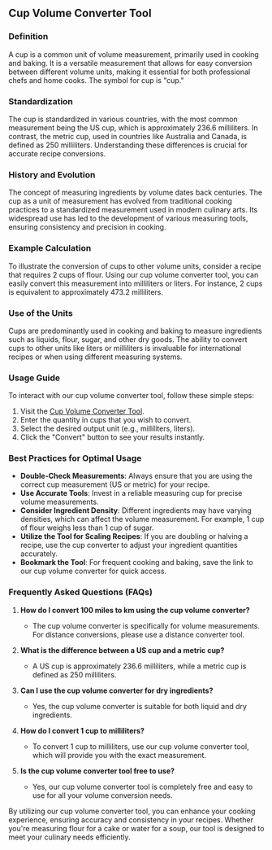 ## Cup Volume Converter Tool

### Definition
A cup is a common unit of volume measurement, primarily used in cooking and baking. It is a versatile measurement that allows for easy conversion between different volume units, making it essential for both professional chefs and home cooks. The symbol for cup is "cup."

### Standardization
The cup is standardized in various countries, with the most common measurement being the US cup, which is approximately 236.6 milliliters. In contrast, the metric cup, used in countries like Australia and Canada, is defined as 250 milliliters. Understanding these differences is crucial for accurate recipe conversions.

### History and Evolution
The concept of measuring ingredients by volume dates back centuries. The cup as a unit of measurement has evolved from traditional cooking practices to a standardized measurement used in modern culinary arts. Its widespread use has led to the development of various measuring tools, ensuring consistency and precision in cooking.

### Example Calculation
To illustrate the conversion of cups to other volume units, consider a recipe that requires 2 cups of flour. Using our cup volume converter tool, you can easily convert this measurement into milliliters or liters. For instance, 2 cups is equivalent to approximately 473.2 milliliters.

### Use of the Units
Cups are predominantly used in cooking and baking to measure ingredients such as liquids, flour, sugar, and other dry goods. The ability to convert cups to other units like liters or milliliters is invaluable for international recipes or when using different measuring systems.

### Usage Guide
To interact with our cup volume converter tool, follow these simple steps:
1. Visit the [Cup Volume Converter Tool](https://www.inayam.co/unit-converter/volume).
2. Enter the quantity in cups that you wish to convert.
3. Select the desired output unit (e.g., milliliters, liters).
4. Click the "Convert" button to see your results instantly.

### Best Practices for Optimal Usage
- **Double-Check Measurements**: Always ensure that you are using the correct cup measurement (US or metric) for your recipe.
- **Use Accurate Tools**: Invest in a reliable measuring cup for precise volume measurements.
- **Consider Ingredient Density**: Different ingredients may have varying densities, which can affect the volume measurement. For example, 1 cup of flour weighs less than 1 cup of sugar.
- **Utilize the Tool for Scaling Recipes**: If you are doubling or halving a recipe, use the cup converter to adjust your ingredient quantities accurately.
- **Bookmark the Tool**: For frequent cooking and baking, save the link to our cup volume converter for quick access.

### Frequently Asked Questions (FAQs)

1. **How do I convert 100 miles to km using the cup volume converter?**
   - The cup volume converter is specifically for volume measurements. For distance conversions, please use a distance converter tool.

2. **What is the difference between a US cup and a metric cup?**
   - A US cup is approximately 236.6 milliliters, while a metric cup is defined as 250 milliliters.

3. **Can I use the cup volume converter for dry ingredients?**
   - Yes, the cup volume converter is suitable for both liquid and dry ingredients.

4. **How do I convert 1 cup to milliliters?**
   - To convert 1 cup to milliliters, use our cup volume converter tool, which will provide you with the exact measurement.

5. **Is the cup volume converter tool free to use?**
   - Yes, our cup volume converter tool is completely free and easy to use for all your volume conversion needs.

By utilizing our cup volume converter tool, you can enhance your cooking experience, ensuring accuracy and consistency in your recipes. Whether you're measuring flour for a cake or water for a soup, our tool is designed to meet your culinary needs efficiently.